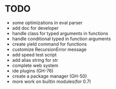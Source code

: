 # TODO

- some optimizations in eval parser
- add doc for developer
- handle class for typed arguments in functions
- handle conditional typed in function arguments
- create yield command for functions
- customize RecursionError message
- add speed test script
- add alias string for str
- complete web system
- ide plugins (GH-76)
- create a package manager (GH-50)
- more work on builtin modules(for 0.7)
